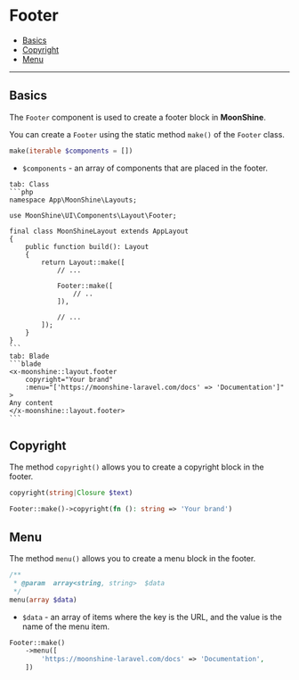 # Footer

- [Basics](#basics)
- [Copyright](#copyright)
- [Menu](#menu)

---

<a name="basics"></a>
## Basics

The `Footer` component is used to create a footer block in **MoonShine**.

You can create a `Footer` using the static method `make()` of the `Footer` class.

```php
make(iterable $components = [])
```

- `$components` - an array of components that are placed in the footer.

~~~tabs
tab: Class
```php
namespace App\MoonShine\Layouts;

use MoonShine\UI\Components\Layout\Footer;

final class MoonShineLayout extends AppLayout
{
    public function build(): Layout
    {
        return Layout::make([
            // ...

            Footer::make([
                // ..
            ]),

            // ...
        ]);
    }
}
```
tab: Blade
```blade
<x-moonshine::layout.footer
    copyright="Your brand"
    :menu="['https://moonshine-laravel.com/docs' => 'Documentation']"
>
Any content
</x-moonshine::layout.footer>
```
~~~

<a name="copyright"></a>
## Copyright

The method `copyright()` allows you to create a copyright block in the footer.

```php
copyright(string|Closure $text)
```

```php
Footer::make()->copyright(fn (): string => 'Your brand')
```

<a name="menu"></a>
## Menu

The method `menu()` allows you to create a menu block in the footer.

```php
/**
 * @param  array<string, string>  $data
 */
menu(array $data)
```

- `$data` - an array of items where the key is the URL, and the value is the name of the menu item.

```php
Footer::make()
    ->menu([
        'https://moonshine-laravel.com/docs' => 'Documentation',
    ])
```
